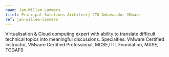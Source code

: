 ```yaml
---
naam: Jan-Willem Lammers 
titel: Principal Solutions Architect/ CTO Ambassador VMware
ref: jan-willem-lammers
---
```

Virtualisation & Cloud computing expert with ability to translate difficult technical topics into meaningful discussions. 
Specialties: VMware Certified Instructor, VMware Certified Professional, MCSE,ITIL Foundation, MASE, TOGAF9
